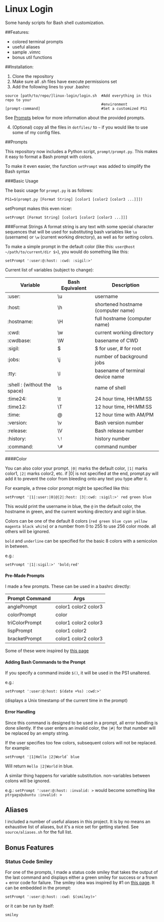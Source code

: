 # Linux Login
Some handy scripts for Bash shell customization.

##Features:
- colored terminal prompts
- useful aliases 
- sample .vimrc
- bonus util functions

##Installation:
1. Clone the repository
2. Make sure all .sh files have execute permissions set
3. Add the following lines to your .bashrc
  ```	
  source [path/to/repo/]linux-login/login.sh  #Add everything in this repo to your 
                                              #environment
  [prompt-command]                            #Set a customized PS1
  ```
  See [Prompts](#prompts) below for more information about the provided prompts.

4. (Optional) copy all the files in `dotfiles/` to `~` if you would like to use some of my config files.

##Prompts

This repository now includes a Python script, `prompt/prompt.py`. This makes it easy to format a Bash prompt with colors.

To make it even easier, the function `setPrompt` was added to simplify the Bash syntax

###Basic Usage

The basic usage for `prompt.py` is as follows:

```
PS1=$(prompt.py [Format String] [color1 [color2 [color3 ...]]])
```

setPrompt makes this even nicer:

```
setPrompt [Format String] [color1 [color2 [color3 ...]]]
```

###Format Strings
A format string is any text with some special character sequences that will be used for substituting bash variables like `\u` (username) or `\w` (current working directory), as well as for setting colors.

To make a simple prompt in the default color (like this: `user@host ~/path/to/current/dir $>`), you would do something like this:

```
setPrompt ':user:@:host: :cwd: :sigil:>'
```

Current list of variables (subject to change):

Variable | Bash Equivalent | Description
---------|-----------------|------------
:user:     | \u  | username
:host:     | \h  | shortened hostname (computer name)
:hostname: | \H  | full hostname (computer name)
:cwd:      | \w  | current working directory
:cwdbase:  | \W  | basename of CWD
:sigil:    | \$  | $ for user, # for root
:jobs:     | \j  | number of background jobs
:tty:      | \l  | basename of terminal device name
:shell : (without the space)    | \s  | name of shell
:time24:   | \t  | 24 hour time, HH:MM:SS
:time12:   | \T  | 12 hour time, HH:MM:SS
:time:     | \@  | 12 hour time with AM/PM
:version:  | \v  | Bash version number
:release:  | \V  | Bash release number
:history:  | `\!`  | history number
:command:  | `\#` | command number

####Color

You can also color your prompt. `|0|` marks the default color, `|1|` marks color1, `|2|` marks color2, etc. if |0| is not specified at the end, prompt.py will add it to prevent the color from bleeding onto any text you type after it.

For example, a three color prompt might be specified like this:

```
setPrompt '|1|:user:|0|@|2|:host: |3|:cwd: :sigil:>' red green blue
```

This would print the username in blue, the `@` in the default color, the hostname in green, and the current working directory and sigil in blue. 

Colors can be one of the default 8 colors (`red green blue cyan yellow magenta black white`) or a number from 0 to 255 to
use 256 color mode. all others will be ignored.

`bold` and `underline` can be specified for the basic 8 colors with a semicolon in between. 

e.g.:

```
setPrompt '|1|:sigil:>' 'bold;red'
```

#### Pre-Made Prompts

I made a few prompts. These can be used in a bashrc directly:

|Prompt Command|Args|
|--------------|----|
|anglePrompt|color1 color2 color3
|colorPrompt|color
|triColorPrompt|color1 color2 color3
|lispPrompt|color1 color2
|bracketPrompt|color1 color2 color3

Some of these were inspired by [this page](https://www.maketecheasier.com/8-useful-and-interesting-bash-prompts/)

#### Adding Bash Commands to the Prompt

If you specify a command inside `$()`, it will be used in the PS1 unaltered.

e.g.:

```
setPrompt ':user:@:host: $(date +%s) :cwd:>'
```

(displays a Unix timestamp of the current time in the prompt)

#### Error Handling

Since this command is designed to be used in a prompt, all error handling is done silently. If the user enters an invalid color, the `|#|` for that number will be replaced by an empty string.

If the user specifies too few colors, subsequent colors will not be replaced. for example:

```
setPrompt '|1|Hello |2|World` blue
```

Will return `Hello |2|World` in blue.

A similar thing happens for variable substitution. non-variables between colons will be ignored.

e.g.: `setPrompt ':user:@:host: :invalid: >` would become something like `ptrgags@ubuntu :invalid: >`


## Aliases

I included a number of useful aliases in this project. It is by no means an exhaustive list of aliases, but it's a nice set for getting started. See `source/aliases.sh` for the full list.

## Bonus Features

### Status Code Smiley

For one of the prompts, I made a status code smiley that takes the output of the last command and displays either a green smiley for success or a frown + error code for failure. The smiley idea was inspired by #1 on [this page](https://www.maketecheasier.com/8-useful-and-interesting-bash-prompts/). It can be embedded in the prompt:

```
setPrompt ':user:@:host: :cwd: $(smiley)>'
```

or it can be run by itself:

`smiley`
